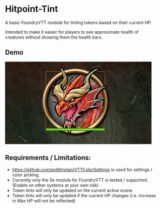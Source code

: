 # Hitpoint-Tint

A basic FoundryVTT module for tinting tokens based on their current HP.

Intended to make it easier for players to see approximate health of creatures without showing them the health bars.

## Demo
![Demo Animation](demo/HP-Tint-Example.gif)

## Requirements / Limitations:
- https://github.com/ardittristan/VTTColorSettings is used for settings / color picking.
- Currently only the 5e module for FoundryVTT is tested / supported. (Enable on other systems at your own risk)
- Token tints will only be updated on the current active scene
- Token tints will only be updated if the current HP changes (i.e. increase in Max HP will not be reflected)